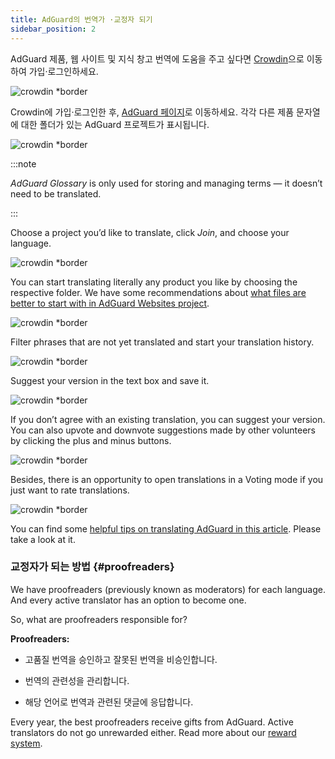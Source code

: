 ```yaml
---
title: AdGuard의 번역가 ·교정자 되기
sidebar_position: 2
---
```


AdGuard 제품, 웹 사이트 및 지식 창고 번역에 도움을 주고 싶다면 [Crowdin](https://crowdin.com/)으로 이동하여 가입·로그인하세요.

![crowdin *border](https://cdn.adtidy.org/public/Adguard/kb/en/ag-translations/main-screen.png)

Crowdin에 가입·로그인한 후, [AdGuard 페이지](https://crowdin.com/profile/adguard/)로 이동하세요. 각각 다른 제품 문자열에 대한 폴더가 있는 AdGuard 프로젝트가 표시됩니다.

![crowdin *border](https://cdn.adtidy.org/content/kb/ad_blocker/miscellaneous/adguard_translations/adguard_page.png)

:::note

*AdGuard Glossary* is only used for storing and managing terms — it doesn’t need to be translated.

:::

Choose a project you’d like to translate, click *Join*, and choose your language.

![crowdin *border](https://cdn.adtidy.org/content/kb/ad_blocker/miscellaneous/adguard_translations/adguard_kb.png)

You can start translating literally any product you like by choosing the respective folder. We have some recommendations about [what files are better to start with in AdGuard Websites project](../translation-priority).

![crowdin *border](https://cdn.adtidy.org/public/Adguard/kb/en/ag-translations/folders.png)

Filter phrases that are not yet translated and start your translation history.

![crowdin *border](https://cdn.adtidy.org/public/Adguard/kb/en/ag-translations/filter.png)

Suggest your version in the text box and save it.

![crowdin *border](https://cdn.adtidy.org/public/Adguard/kb/en/ag-translations/text-box.png)

If you don’t agree with an existing translation, you can suggest your version. You can also upvote and downvote suggestions made by other volunteers by clicking the plus and minus buttons.

![crowdin *border](https://cdn.adtidy.org/public/Adguard/kb/en/ag-translations/vote.png)

Besides, there is an opportunity to open translations in a Voting mode if you just want to rate translations.

![crowdin *border](https://cdn.adtidy.org/public/Adguard/kb/en/ag-translations/mode.png)

You can find some [helpful tips on translating AdGuard in this article](../guidelines). Please take a look at it.

### 교정자가 되는 방법 {#proofreaders}

We have proofreaders (previously known as moderators) for each language. And every active translator has an option to become one.

So, what are proofreaders responsible for?

**Proofreaders:**

- 고품질 번역을 승인하고 잘못된 번역을 비승인합니다.

- 번역의 관련성을 관리합니다.

- 해당 언어로 번역과 관련된 댓글에 응답합니다.

Every year, the best proofreaders receive gifts from AdGuard. Active translators do not go unrewarded either. Read more about our [reward system](../rewards).
